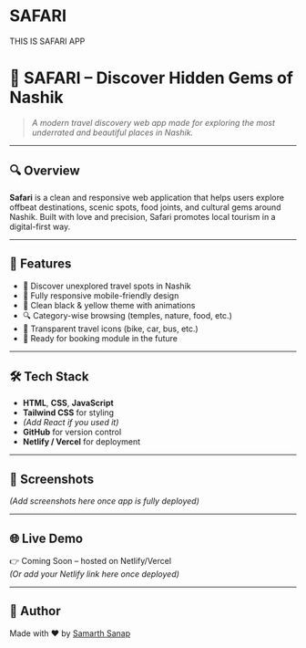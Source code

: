 # SAFARI
THIS IS SAFARI APP
# 🧭 SAFARI – Discover Hidden Gems of Nashik

> *A modern travel discovery web app made for exploring the most underrated and beautiful places in Nashik.*

---

## 🔍 Overview

**Safari** is a clean and responsive web application that helps users explore offbeat destinations, scenic spots, food joints, and cultural gems around Nashik. Built with love and precision, Safari promotes local tourism in a digital-first way.

---

## 🚀 Features

- 🌄 Discover unexplored travel spots in Nashik  
- 📱 Fully responsive mobile-friendly design  
- 🎨 Clean black & yellow theme with animations  
- 🔍 Category-wise browsing (temples, nature, food, etc.)  
- 🧭 Transparent travel icons (bike, car, bus, etc.)  
- 🔗 Ready for booking module in the future

---

## 🛠️ Tech Stack

- **HTML**, **CSS**, **JavaScript**  
- **Tailwind CSS** for styling  
- *(Add React if you used it)*  
- **GitHub** for version control  
- **Netlify / Vercel** for deployment

---

## 📸 Screenshots

*(Add screenshots here once app is fully deployed)*

---

## 🌐 Live Demo

👉 Coming Soon – hosted on Netlify/Vercel  
*(Or add your Netlify link here once deployed)*

---

## 📌 Author

Made with ❤️ by [Samarth Sanap](https://github.com/SAMARTHSANAP)  
